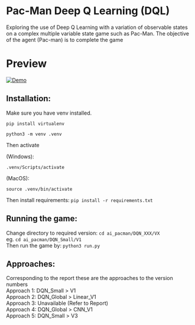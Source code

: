 # Pac-Man Deep Q Learning (DQL)
Exploring the use of Deep Q Learning with a variation of observable states on a complex multiple variable state game such as Pac-Man. The objective of the agent (Pac-man) is to complete the game  

# Preview  
[![Demo](https://j.gifs.com/oZZ58B.gif)](https://www.youtube.com/watch?v=AUmdmSNmXUs)  

## Installation:
Make sure you have venv installed.  

```pip install virtualenv```  

```python3 -m venv .venv```

Then activate

(Windows):  

```.venv/Scripts/activate```  

(MacOS):  

```source .venv/bin/activate```

Then install requirements:
```pip install -r requirements.txt```

## Running the game:

Change directory to required version: ```cd ai_pacman/DQN_XXX/VX```  
eg.  ```cd ai_pacman/DQN_Small/V1```  
Then run the game by: ```python3 run.py```

## Approaches:  

Corresponding to the report these are the approaches to the version numbers  
Approach 1: DQN_Small > V1  
Approach 2: DQN_Global > Linear_V1  
Approach 3: Unavailable (Refer to Report)  
Approach 4: DQN_Global > CNN_V1  
Approach 5: DQN_Small > V3  
